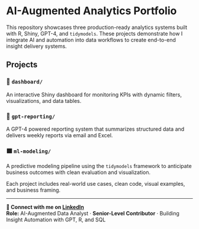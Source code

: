# AI-Augmented Analytics Portfolio

This repository showcases three production-ready analytics systems built with R, Shiny, GPT-4, and `tidymodels`. These projects demonstrate how I integrate AI and automation into data workflows to create end-to-end insight delivery systems.

## Projects

### 🔷 `dashboard/`
An interactive Shiny dashboard for monitoring KPIs with dynamic filters, visualizations, and data tables.

### 🔶 `gpt-reporting/`
A GPT-4 powered reporting system that summarizes structured data and delivers weekly reports via email and Excel.

### 🟩 `ml-modeling/`
A predictive modeling pipeline using the `tidymodels` framework to anticipate business outcomes with clean evaluation and visualization.

Each project includes real-world use cases, clean code, visual examples, and business framing.

---

**🔗 Connect with me on [LinkedIn](https://www.linkedin.com/in/mark-ciganovic)**  
**Role:** AI-Augmented Data Analyst · **Senior-Level Contributor** · Building Insight Automation with GPT, R, and SQL


